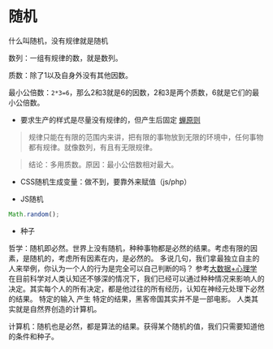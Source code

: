 # 随机

什么叫随机，没有规律就是随机

数列：一组有规律的数，就是数列。

质数：除了1以及自身外没有其他因数。

最小公倍数：`2*3=6`，那么2和3就是6的因数，2和3是两个质数，6就是它们的最小公倍数。


* 要求生产的样式是尽量没有规律的，但产生后固定 [蝉原则](http://www.zhangxinxu.com/wordpress/2017/02/cicada-principle-css3-randomisation-multiple-backgrounds-border-radius/)

> 规律只能在有限的范围内来讲，把有限的事物放到无限的环境中，任何事物都有规律。就像数列，有且有无限规律。

> 结论：多用质数。原因：最小公倍数相对最大。

* CSS随机生成变量：做不到，要靠外来赋值（js/php）


* JS随机

```js
Math.random();
```

* 种子

哲学：随机即必然。世界上没有随机，种种事物都是必然的结果。考虑有限的因素，是随机的，考虑所有因素在内，是必然的。
多说几句，我们拿最独立自主的人来举例，你认为一个人的行为是完全可以自己判断的吗？
参考[大数据+心理学](http://baijiahao.baidu.com/s?id=1595525664572965627)
在目前科学对人类认知还不够深的情况下，我们已经可以通过种种情况来影响人的决定。其实每个人的所有决定，都是他过往的所有经历，认知在神经元处理下必然的结果。
特定的输入 产生 特定的结果，黑客帝国其实并不是一部电影。
人类其实就是自然界创造的计算机。


计算机：随机也是必然，都是算法的结果。获得某个随机的值，我们只需要知道他的条件和种子。

